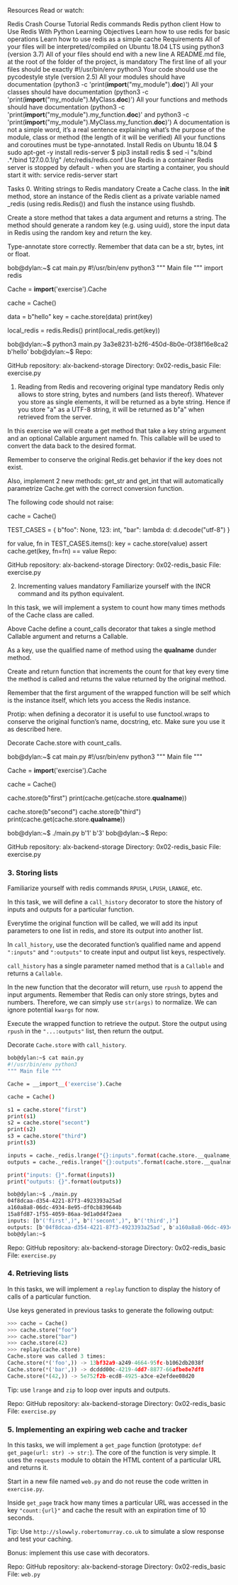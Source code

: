Resources
Read or watch:

Redis Crash Course Tutorial
Redis commands
Redis python client
How to Use Redis With Python
Learning Objectives
Learn how to use redis for basic operations
Learn how to use redis as a simple cache
Requirements
All of your files will be interpreted/compiled on Ubuntu 18.04 LTS using python3 (version 3.7)
All of your files should end with a new line
A README.md file, at the root of the folder of the project, is mandatory
The first line of all your files should be exactly #!/usr/bin/env python3
Your code should use the pycodestyle style (version 2.5)
All your modules should have documentation (python3 -c 'print(__import__("my_module").__doc__)')
All your classes should have documentation (python3 -c 'print(__import__("my_module").MyClass.__doc__)')
All your functions and methods should have documentation (python3 -c 'print(__import__("my_module").my_function.__doc__)' and python3 -c 'print(__import__("my_module").MyClass.my_function.__doc__)')
A documentation is not a simple word, it’s a real sentence explaining what’s the purpose of the module, class or method (the length of it will be verified)
All your functions and coroutines must be type-annotated.
Install Redis on Ubuntu 18.04
$ sudo apt-get -y install redis-server
$ pip3 install redis
$ sed -i "s/bind .*/bind 127.0.0.1/g" /etc/redis/redis.conf
Use Redis in a container
Redis server is stopped by default - when you are starting a container, you should start it with: service redis-server start

Tasks
0. Writing strings to Redis
mandatory
Create a Cache class. In the __init__ method, store an instance of the Redis client as a private variable named _redis (using redis.Redis()) and flush the instance using flushdb.

Create a store method that takes a data argument and returns a string. The method should generate a random key (e.g. using uuid), store the input data in Redis using the random key and return the key.

Type-annotate store correctly. Remember that data can be a str, bytes, int or float.

bob@dylan:~$ cat main.py
#!/usr/bin/env python3
"""
Main file
"""
import redis

Cache = __import__('exercise').Cache

cache = Cache()

data = b"hello"
key = cache.store(data)
print(key)

local_redis = redis.Redis()
print(local_redis.get(key))

bob@dylan:~$ python3 main.py
3a3e8231-b2f6-450d-8b0e-0f38f16e8ca2
b'hello'
bob@dylan:~$
Repo:

GitHub repository: alx-backend-storage
Directory: 0x02-redis_basic
File: exercise.py

1. Reading from Redis and recovering original type
mandatory
Redis only allows to store string, bytes and numbers (and lists thereof). Whatever you store as single elements, it will be returned as a byte string. Hence if you store "a" as a UTF-8 string, it will be returned as b"a" when retrieved from the server.

In this exercise we will create a get method that take a key string argument and an optional Callable argument named fn. This callable will be used to convert the data back to the desired format.

Remember to conserve the original Redis.get behavior if the key does not exist.

Also, implement 2 new methods: get_str and get_int that will automatically parametrize Cache.get with the correct conversion function.

The following code should not raise:

cache = Cache()

TEST_CASES = {
    b"foo": None,
    123: int,
    "bar": lambda d: d.decode("utf-8")
}

for value, fn in TEST_CASES.items():
    key = cache.store(value)
    assert cache.get(key, fn=fn) == value
Repo:

GitHub repository: alx-backend-storage
Directory: 0x02-redis_basic
File: exercise.py

2. Incrementing values
mandatory
Familiarize yourself with the INCR command and its python equivalent.

In this task, we will implement a system to count how many times methods of the Cache class are called.

Above Cache define a count_calls decorator that takes a single method Callable argument and returns a Callable.

As a key, use the qualified name of method using the __qualname__ dunder method.

Create and return function that increments the count for that key every time the method is called and returns the value returned by the original method.

Remember that the first argument of the wrapped function will be self which is the instance itself, which lets you access the Redis instance.

Protip: when defining a decorator it is useful to use functool.wraps to conserve the original function’s name, docstring, etc. Make sure you use it as described here.

Decorate Cache.store with count_calls.

bob@dylan:~$ cat main.py
#!/usr/bin/env python3
""" Main file """

Cache = __import__('exercise').Cache

cache = Cache()

cache.store(b"first")
print(cache.get(cache.store.__qualname__))

cache.store(b"second")
cache.store(b"third")
print(cache.get(cache.store.__qualname__))

bob@dylan:~$ ./main.py
b'1'
b'3'
bob@dylan:~$
Repo:

GitHub repository: alx-backend-storage
Directory: 0x02-redis_basic
File: exercise.py

### 3. Storing lists

Familiarize yourself with redis commands `RPUSH`, `LPUSH`, `LRANGE`, etc.

In this task, we will define a `call_history` decorator to store the history of inputs and outputs for a particular function.

Everytime the original function will be called, we will add its input parameters to one list in redis, and store its output into another list.

In `call_history`, use the decorated function’s qualified name and append `":inputs"` and `":outputs"` to create input and output list keys, respectively.

`call_history` has a single parameter named method that is a `Callable` and returns a `Callable`.

In the new function that the decorator will return, use `rpush` to append the input arguments. Remember that Redis can only store strings, bytes and numbers. Therefore, we can simply use `str(args)` to normalize. We can ignore potential `kwargs` for now.

Execute the wrapped function to retrieve the output. Store the output using `rpush` in the `"...:outputs"` list, then return the output.

Decorate `Cache.store` with `call_history`.

```bash
bob@dylan:~$ cat main.py
#!/usr/bin/env python3
""" Main file """

Cache = __import__('exercise').Cache

cache = Cache()

s1 = cache.store("first")
print(s1)
s2 = cache.store("secont")
print(s2)
s3 = cache.store("third")
print(s3)

inputs = cache._redis.lrange("{}:inputs".format(cache.store.__qualname__), 0, -1)
outputs = cache._redis.lrange("{}:outputs".format(cache.store.__qualname__), 0, -1)

print("inputs: {}".format(inputs))
print("outputs: {}".format(outputs))

bob@dylan:~$ ./main.py
04f8dcaa-d354-4221-87f3-4923393a25ad
a160a8a8-06dc-4934-8e95-df0cb839644b
15a8fd87-1f55-4059-86aa-9d1a0d4f2aea
inputs: [b"('first',)", b"('secont',)", b"('third',)"]
outputs: [b'04f8dcaa-d354-4221-87f3-4923393a25ad', b'a160a8a8-06dc-4934-8e95-df0cb839644b', b'15a8fd87-1f55-4059-86aa-9d1a0d4f2aea']
bob@dylan:~$
```

Repo:
GitHub repository: alx-backend-storage
Directory: 0x02-redis_basic
File: `exercise.py`

### 4. Retrieving lists

In this tasks, we will implement a `replay` function to display the history of calls of a particular function.

Use keys generated in previous tasks to generate the following output:

```python
>>> cache = Cache()
>>> cache.store("foo")
>>> cache.store("bar")
>>> cache.store(42)
>>> replay(cache.store)
Cache.store was called 3 times:
Cache.store(*('foo',)) -> 13bf32a9-a249-4664-95fc-b1062db2038f
Cache.store(*('bar',)) -> dcddd00c-4219-4dd7-8877-66afbe8e7df8
Cache.store(*(42,)) -> 5e752f2b-ecd8-4925-a3ce-e2efdee08d20
```

Tip: use `lrange` and `zip` to loop over inputs and outputs.

Repo:
GitHub repository: alx-backend-storage
Directory: 0x02-redis_basic
File: `exercise.py`

### 5. Implementing an expiring web cache and tracker

In this tasks, we will implement a `get_page` function (prototype: `def get_page(url: str) -> str:`). The core of the function is very simple. It uses the `requests` module to obtain the HTML content of a particular URL and returns it.

Start in a new file named `web.py` and do not reuse the code written in `exercise.py`.

Inside `get_page` track how many times a particular URL was accessed in the key `"count:{url}"` and cache the result with an expiration time of 10 seconds.

Tip: Use `http://slowwly.robertomurray.co.uk` to simulate a slow response and test your caching.

Bonus: implement this use case with decorators.

Repo:
GitHub repository: alx-backend-storage
Directory: 0x02-redis_basic
File: `web.py`
